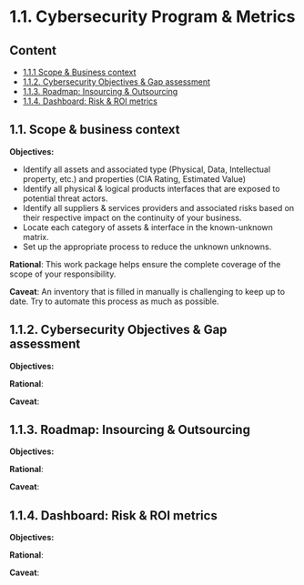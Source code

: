 # 1.1. Cybersecurity Program & Metrics

## Content
* [1.1.1 Scope & Business context](/#Scope--Business-context)
* [1.1.2. Cybersecurity Objectives & Gap assessment]() 
* [1.1.3. Roadmap: Insourcing & Outsourcing]()
* [1.1.4. Dashboard: Risk & ROI metrics]()

## 1.1. Scope & business context 

**Objectives:**
* Identify all assets and associated type (Physical, Data, Intellectual property, etc.) and properties (CIA Rating, Estimated Value) 
* Identify all physical & logical products interfaces that are exposed to potential threat actors.
* Identify all suppliers & services providers and associated risks based on their respective impact on the continuity of your business. 
* Locate each category of assets & interface in the known-unknown matrix. 
* Set up the appropriate process to reduce the unknown unknowns.

**Rational**: This work package helps ensure the complete coverage of the scope of your responsibility. 

**Caveat**: An inventory that is filled in manually is challenging to keep up to date. Try to automate this process as much as possible.  

## 1.1.2. Cybersecurity Objectives & Gap assessment 

**Objectives:**

**Rational**:

**Caveat**: 

## 1.1.3. Roadmap: Insourcing & Outsourcing 

**Objectives:**

**Rational**:

**Caveat**: 

## 1.1.4. Dashboard: Risk & ROI metrics  

**Objectives:**

**Rational**:

**Caveat**: 
